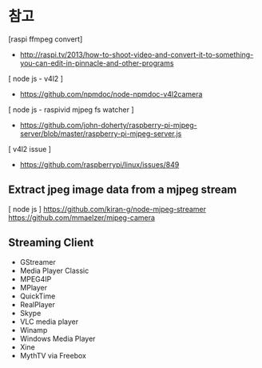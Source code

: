 
# 참고

[raspi ffmpeg convert]
- http://raspi.tv/2013/how-to-shoot-video-and-convert-it-to-something-you-can-edit-in-pinnacle-and-other-programs

[ node js - v4l2 ]
- https://github.com/npmdoc/node-npmdoc-v4l2camera

[ node js - raspivid mjpeg fs watcher ] 
- https://github.com/john-doherty/raspberry-pi-mjpeg-server/blob/master/raspberry-pi-mjpeg-server.js

[ v4l2 issue ] 
- https://github.com/raspberrypi/linux/issues/849



## Extract jpeg image data from a mjpeg stream

[ node js ]
https://github.com/kiran-g/node-mjpeg-streamer
https://github.com/mmaelzer/mjpeg-camera


## Streaming Client
* GStreamer
* Media Player Classic
* MPEG4IP
* MPlayer
* QuickTime
* RealPlayer
* Skype
* VLC media player
* Winamp
* Windows Media Player
* Xine
* MythTV via Freebox


